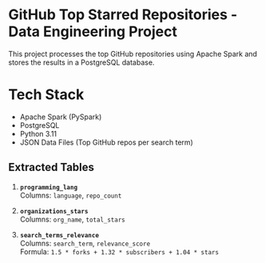 # GitHub Top Starred Repositories - Data Engineering Project

This project processes the top GitHub repositories using Apache Spark and stores the results in a PostgreSQL database.

# Tech Stack

- Apache Spark (PySpark)
- PostgreSQL
- Python 3.11
- JSON Data Files (Top GitHub repos per search term)

##  Extracted Tables

1. **`programming_lang`**  
   Columns: `language`, `repo_count`

2. **`organizations_stars`**  
   Columns: `org_name`, `total_stars`

3. **`search_terms_relevance`**  
   Columns: `search_term`, `relevance_score`  
   Formula: `1.5 * forks + 1.32 * subscribers + 1.04 * stars`


